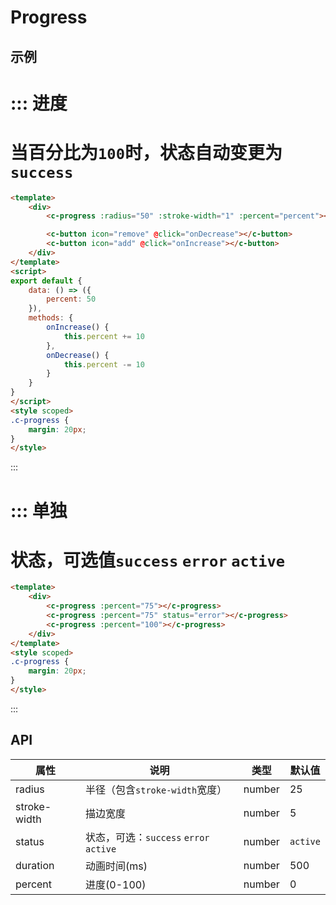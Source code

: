 # Progress


## 示例


::: 进度
===
当百分比为`100`时，状态自动变更为`success`
===
```html
<template>
	<div>
		<c-progress :radius="50" :stroke-width="1" :percent="percent"></c-progress>

		<c-button icon="remove" @click="onDecrease"></c-button>
		<c-button icon="add" @click="onIncrease"></c-button>
	</div>
</template>
<script>
export default {
	data: () => ({
		percent: 50
	}),
	methods: {
		onIncrease() {
			this.percent += 10
		},
		onDecrease() {
			this.percent -= 10
		}
	}
}
</script>
<style scoped>
.c-progress {
	margin: 20px;
}
</style>
```
:::


::: 单独
===
状态，可选值`success` `error` `active`
===
```html
<template>
	<div>
		<c-progress :percent="75"></c-progress>
		<c-progress :percent="75" status="error"></c-progress>
		<c-progress :percent="100"></c-progress>
	</div>
</template>
<style scoped>
.c-progress {
	margin: 20px;
}
</style>
```
:::


## API

| 属性      | 说明                                       | 类型       | 默认值   |
| ------- | ---------------------------------------- | -------- | ----- |
| radius | 半径（包含`stroke-width`宽度）                    | number   | 25 |
| stroke-width | 描边宽度                                  | number | 5     |
| status | 状态，可选：`success` `error` `active`        	| number | `active`     |
| duration | 动画时间(ms)                            		| number | 500     |
| percent | 进度(0-100)                         				| number | 0     |
